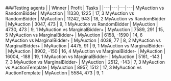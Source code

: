 ###Testing agents
| | Winner | Profit | Tasks |
|---|---|---|---|
MyAuction vs RandomBidder | MyAuction | 11330, 1225 | 17, 3
MyAuction vs RandomBidder | MyAuction | 11242, 943 | 18, 2
MyAuction vs RandomBidder | MyAuction | 3047, 473 | 9, 1
MyAuction vs RandomBidder | MyAuction | 4730, 473 | 9, 1
MyAuction vs MarginalBidder+ | MyAuction | 7589, 291 | 15, 5
MyAuction vs MarginalBidder+ | MyAuction | 6158, -1590 | 14, 6
MyAuction vs MarginalBidder+ | MyAuction | 4038, 77 | 8, 2
MyAuction vs MarginalBidder+ | MyAuction | 4475, 91 | 9, 1
MyAuction vs MarginalBidder- | MyAuction | 8902, -150 | 16, 4
MyAuction vs MarginalBidder- | MyAuction | 16004, -188 | 19, 1
MyAuction vs MarginalBidder- | MyAuction | 5161, -143 | 7, 3
MyAuction vs MarginalBidder- | MyAuction | 2512, -143 | 7, 3
MyAuction vs AuctionTemplate | MyAuction | 8957, 1512 | 17, 3
MyAuction vs AuctionTemplate | MyAuction | 5584, 473 | 9, 1

<stat rank="1" agent="my-auction">
			<total-tasks value="9"/>
			<total-distance value="1274.4"/>
			<total-cost value="6372"/>
			<total-reward value="11956"/>
			<total-profit value="5584"/>
		</stat>
		<stat rank="2" agent="auction-random">
			<total-tasks value="1"/>
			<total-distance value="362.8"/>
			<total-cost value="1814"/>
			<total-reward value="2287"/>
			<total-profit value="473"/>
		</stat>
